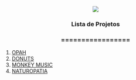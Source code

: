 <h1 align="center">
<img src="https://img.shields.io/static/v1?label=UX%20POR&message=CRISTIANE%20RODRIGUES&color=7159c1&style=flat-square&logo=ghost"/>


<h3> <p align="center">Lista de Projetos </p> </h3>
<h3> <p align="center"> ================= </p> </h3>

<p align="center">
<ol>
 <li> <a href="https://github.com/crodsil/UX/tree/main/UX/opah"> OPAH </a> </li>
 <li> <a href="https://github.com/crodsil/UX/tree/main/donuts_inicio"> DONUTS </a> </li>
 <li> <a href="https://github.com/crodsil/UX/tree/main/monkey_music"> MONKEY MUSIC </a> </li>
 <li> <a href="https://github.com/crodsil/UX/tree/ux/naturopatia"> NATUROPATIA </a> </li>
</ol>
</p>
